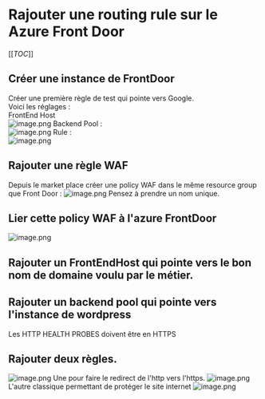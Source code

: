 # Rajouter une routing rule sur le Azure Front Door

[[_TOC_]]


## Créer une instance de FrontDoor
Créer une première règle de test qui pointe vers Google. <br/>
Voici les réglages :<br/>
FrontEnd Host <br/>
![image.png](/.attachments/image-5d495b6d-5ef9-490f-a6bb-c360ac626440.png)
Backend Pool : <br/>
![image.png](/.attachments/image-b9e6a630-48a5-426c-8849-0e0ce379a58e.png)
Rule : <br/>
![image.png](/.attachments/image-69f37dbb-6eef-488f-bb1f-a9c821d6b49b.png)
## Rajouter une règle WAF
Depuis le market place créer une policy WAF dans le même resource group que Front Door : ![image.png](/.attachments/image-a557c0b8-1749-4d48-a483-1c435d095bc2.png)
Pensez à prendre un nom unique.
## Lier cette policy WAF à l'azure FrontDoor
![image.png](/.attachments/image-ccec8833-5f6c-41cb-b4cc-1ad5f6a74fad.png)
## Rajouter un FrontEndHost qui pointe vers le bon nom de domaine voulu par le métier.
## Rajouter un backend pool qui pointe vers l'instance de wordpress
Les HTTP HEALTH PROBES doivent être en HTTPS
## Rajouter **deux** règles.
![image.png](/.attachments/image-80dc7875-7a0b-4502-a34c-150e0ccec02c.png)
Une pour faire le redirect de l'http vers l'https.
![image.png](/.attachments/image-ddfdc405-e796-46c1-8e54-a7f70bfcb883.png)
L'autre classique permettant de protéger le site internet
![image.png](/.attachments/image-30f4ae09-013d-4ee0-94a7-109ac6d9d6c0.png)
